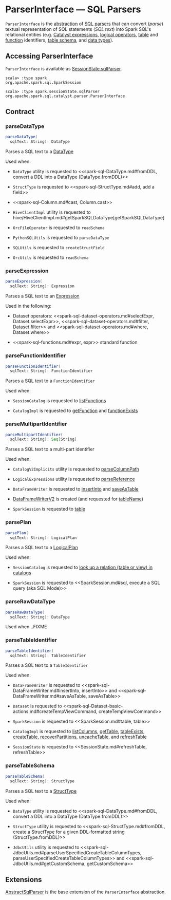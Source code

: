 # ParserInterface &mdash; SQL Parsers

`ParserInterface` is the [abstraction](#contract) of [SQL parsers](#extensions) that can convert (_parse_) textual representation of SQL statements (_SQL text_) into Spark SQL's relational entities (e.g. [Catalyst expressions](#parseExpression), [logical operators](#parsePlan), [table](#parseTableIdentifier) and [function](#parseFunctionIdentifier) identifiers, [table schema](#parseTableSchema), and [data types](#parseDataType)).

## Accessing ParserInterface

`ParserInterface` is available as [SessionState.sqlParser](../SessionState.md#sqlParser).

```
scala> :type spark
org.apache.spark.sql.SparkSession

scala> :type spark.sessionState.sqlParser
org.apache.spark.sql.catalyst.parser.ParserInterface
```

## Contract

### parseDataType

```scala
parseDataType(
  sqlText: String): DataType
```

Parses a SQL text to a [DataType](../spark-sql-DataType.md)

Used when:

* `DataType` utility is requested to <<spark-sql-DataType.md#fromDDL, convert a DDL into a DataType (DataType.fromDDL)>>

* `StructType` is requested to <<spark-sql-StructType.md#add, add a field>>

* <<spark-sql-Column.md#cast, Column.cast>>

* `HiveClientImpl` utility is requested to hive/HiveClientImpl.md#getSparkSQLDataType[getSparkSQLDataType]

* `OrcFileOperator` is requested to `readSchema`

* `PythonSQLUtils` is requested to `parseDataType`

* `SQLUtils` is requested to `createStructField`

* `OrcUtils` is requested to `readSchema`

### parseExpression

```scala
parseExpression(
  sqlText: String): Expression
```

Parses a SQL text to an [Expression](../expressions/Expression.md)

Used in the following:

* Dataset operators: <<spark-sql-dataset-operators.md#selectExpr, Dataset.selectExpr>>, <<spark-sql-dataset-operators.md#filter, Dataset.filter>> and <<spark-sql-dataset-operators.md#where, Dataset.where>>

* <<spark-sql-functions.md#expr, expr>> standard function

### parseFunctionIdentifier

```scala
parseFunctionIdentifier(
  sqlText: String): FunctionIdentifier
```

Parses a SQL text to a `FunctionIdentifier`

Used when:

* `SessionCatalog` is requested to [listFunctions](../SessionCatalog.md#listFunctions)

* `CatalogImpl` is requested to [getFunction](../CatalogImpl.md#getFunction) and [functionExists](../CatalogImpl.md#functionExists)

### parseMultipartIdentifier

```scala
parseMultipartIdentifier(
  sqlText: String): Seq[String]
```

Parses a SQL text to a multi-part identifier

Used when:

* `CatalogV2Implicits` utility is requested to [parseColumnPath](CatalogV2Implicits.md#parseColumnPath)

* `LogicalExpressions` utility is requested to [parseReference](LogicalExpressions.md#parseReference)

* `DataFrameWriter` is requested to [insertInto](../spark-sql-DataFrameWriter.md#insertInto) and [saveAsTable](../spark-sql-DataFrameWriter.md#saveAsTable)

* [DataFrameWriterV2](../new-in-300/DataFrameWriterV2.md) is created (and requested for [tableName](../new-in-300/DataFrameWriterV2.md#tableName))

* `SparkSession` is requested to [table](../SparkSession.md#table)

### parsePlan

```scala
parsePlan(
  sqlText: String): LogicalPlan
```

Parses a SQL text to a [LogicalPlan](../logical-operators/LogicalPlan.md)

Used when:

* `SessionCatalog` is requested to [look up a relation (table or view) in catalogs](../SessionCatalog.md#lookupRelation)

* `SparkSession` is requested to <<SparkSession.md#sql, execute a SQL query (aka SQL Mode)>>

### parseRawDataType

```scala
parseRawDataType(
  sqlText: String): DataType
```

Used when...FIXME

### parseTableIdentifier

```scala
parseTableIdentifier(
  sqlText: String): TableIdentifier
```

Parses a SQL text to a `TableIdentifier`

Used when:

* `DataFrameWriter` is requested to <<spark-sql-DataFrameWriter.md#insertInto, insertInto>> and <<spark-sql-DataFrameWriter.md#saveAsTable, saveAsTable>>

* `Dataset` is requested to <<spark-sql-Dataset-basic-actions.md#createTempViewCommand, createTempViewCommand>>

* `SparkSession` is requested to <<SparkSession.md#table, table>>

* `CatalogImpl` is requested to [listColumns](../CatalogImpl.md#listColumns), [getTable](../CatalogImpl.md#getTable), [tableExists](../CatalogImpl.md#tableExists), [createTable](../CatalogImpl.md#createTable), [recoverPartitions](../CatalogImpl.md#recoverPartitions), [uncacheTable](../CatalogImpl.md#uncacheTable), and [refreshTable](../CatalogImpl.md#refreshTable)

* `SessionState` is requested to <<SessionState.md#refreshTable, refreshTable>>

### parseTableSchema

```scala
parseTableSchema(
  sqlText: String): StructType
```

Parses a SQL text to a [StructType](../spark-sql-StructType.md)

Used when:

* `DataType` utility is requested to <<spark-sql-DataType.md#fromDDL, convert a DDL into a DataType (DataType.fromDDL)>>

* `StructType` utility is requested to <<spark-sql-StructType.md#fromDDL, create a StructType for a given DDL-formatted string (StructType.fromDDL)>>

* `JdbcUtils` utility is requested to <<spark-sql-JdbcUtils.md#parseUserSpecifiedCreateTableColumnTypes, parseUserSpecifiedCreateTableColumnTypes>> and <<spark-sql-JdbcUtils.md#getCustomSchema, getCustomSchema>>

## Extensions

[AbstractSqlParser](AbstractSqlParser.md) is the base extension of the `ParserInterface` abstraction.
